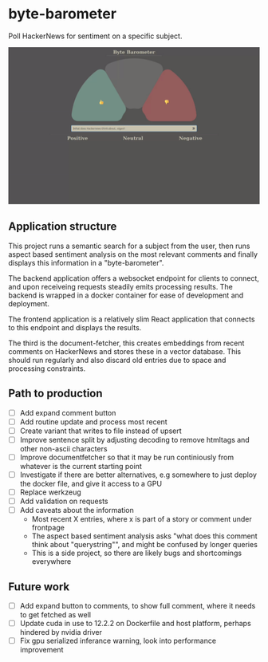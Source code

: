 # byte-barometer

Poll HackerNews for sentiment on a specific subject.

![Current frontend of the byte barometer](/bytebarometer.gif?raw=true "From an arbitrary subject chosen by the user a general poll is created using natural language processing.")

## Application structure

This project runs a semantic search for a subject from the user, then runs aspect based sentiment analysis on the most relevant comments and finally displays this information in a "byte-barometer".

The backend application offers a websocket endpoint for clients to connect, and upon receiveing requests steadily emits processing results. The backend is wrapped in a docker container for ease of development and deployment.

The frontend application is a relatively slim React application that connects to this endpoint and displays the results.

The third is the document-fetcher, this creates embeddings from recent comments on HackerNews and stores these in a vector database. This should run regularly and also discard old entries due to space and processing constraints.

## Path to production

- [ ] Add expand comment button
- [ ] Add routine update and process most recent
- [ ] Create variant that writes to file instead of upsert
- [ ] Improve sentence split by adjusting decoding to remove htmltags and other non-ascii characters
- [ ] Improve documentfetcher so that it may be run continiously from whatever is the current starting point
- [ ] Investigate if there are better alternatives, e.g somewhere to just deploy the docker file, and give it access to a GPU
- [ ] Replace werkzeug
- [ ] Add validation on requests
- [ ] Add caveats about the information
  - Most recent X entries, where x is part of a story or comment under frontpage
  - The aspect based sentiment analysis asks "what does this comment think about "querystring"", and might be confused by longer queries
  - This is a side project, so there are likely bugs and shortcomings everywhere

## Future work

- [ ] Add expand button to comments, to show full comment, where it needs to get fetched as well
- [ ] Update cuda in use to 12.2.2 on Dockerfile and host platform, perhaps hindered by nvidia driver
- [ ] Fix gpu serialized inferance warning, look into performance improvement
